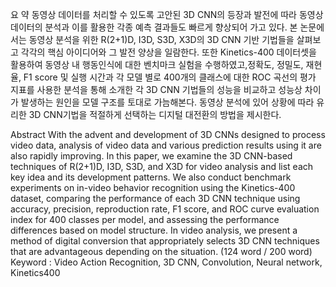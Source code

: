 요  약 
  동영상 데이터를 처리할 수 있도록 고안된 3D CNN의 등장과 발전에 따라 동영상 데이터의 분석과 이를 활용한 각종 예측 결과들도 빠르게 향상되어 가고 있다. 본 논문에서는 동영상 분석을 위한 R(2+1)D, I3D, S3D, X3D의 3D CNN 기반 기법들을 살펴보고 각각의 핵심 아이디어와 그 발전 양상을 일람한다. 또한 Kinetics-400 데이터셋을 활용하여 동영상 내 행동인식에 대한 벤치마크 실험을 수행하였고,정확도, 정밀도, 재현율, F1 score 및 실행 시간과 각 모델 별로 400개의 클래스에 대한 ROC 곡선의 평가 지표를 사용한 분석을 통해 소개한 각 3D CNN 기법들의 성능을 비교하고 성능상 차이가 발생하는 원인을 모델 구조를 토대로 가늠해본다. 동영상 분석에 있어 상황에 따라 유리한 3D CNN기법을 적절하게 선택하는 디지털 대전환의 방법을 제시한다.


Abstract
  With the advent and development of 3D CNNs designed to process video data, analysis of video data and various prediction results using it are also rapidly improving. In this paper, we examine the 3D CNN-based techniques of R(2+1)D, I3D, S3D, and X3D for video analysis and list each key idea and its development patterns. We also conduct benchmark experiments on in-video behavior recognition using the Kinetics-400 dataset, comparing the performance of each 3D CNN technique using accuracy, precision, reproduction rate, F1 score, and ROC curve evaluation index for 400 classes per model, and assessing the performance differences based on model structure. In video analysis, we present a method of digital conversion that appropriately selects 3D CNN techniques that are advantageous depending on the situation. (124 word / 200 word)
Keyword : Video Action Recognition, 3D CNN, Convolution, Neural network, Kinetics400
